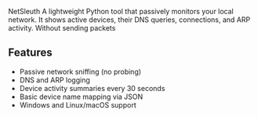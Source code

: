 NetSleuth
A lightweight Python tool that passively monitors your local network. It shows active devices, their DNS queries, connections, and ARP activity. Without sending packets

## Features

- Passive network sniffing (no probing)
- DNS and ARP logging
- Device activity summaries every 30 seconds
- Basic device name mapping via JSON
- Windows and Linux/macOS support
